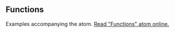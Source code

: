 ## Functions

Examples accompanying the atom.
[Read "Functions" atom online.](https://stepik.org/lesson/104306/step/1)
